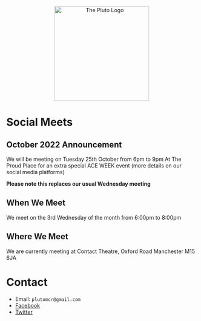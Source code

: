 <p align="center">
    <img style="border:none; box-shadow: none;" src="https://raw.githubusercontent.com/plutomcr/plutomcr.github.io/main/Pluto%20logo%20flat%202000px.png" alt="The Pluto Logo" width="250px"/>
</p>

# Social Meets

## October 2022 Announcement

We will be meeting on Tuesday 25th October from 6pm to 9pm
At  The Proud Place
for an extra special ACE WEEK event
(more details on our social media platforms)

**Please note this replaces our usual Wednesday meeting**

## When We Meet
We meet on the 3rd Wednesday of the month from 6:00pm to 8:00pm

## Where We Meet
We are currently meeting at Contact Theatre, Oxford Road
Manchester M15 6JA

# Contact

* Email: `plutomcr@gmail.com`
* [Facebook](https://www.facebook.com/PlutoMCR)
* [Twitter](https://twitter.com/PlutoMCR)

<script>
    $('#forkme_banner').remove()
    
    var checkExist = setInterval(function() {
       if ($('span.ribbon-inner > p').length) {
          $('span.ribbon-inner > p').html("&nbsp;");
          clearInterval(checkExist);
       }
    }, 100);
</script>
